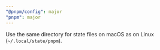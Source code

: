 ```yaml
---
"@pnpm/config": major
"pnpm": major
---
```


Use the same directory for state files on macOS as on Linux (`~/.local/state/pnpm`).
